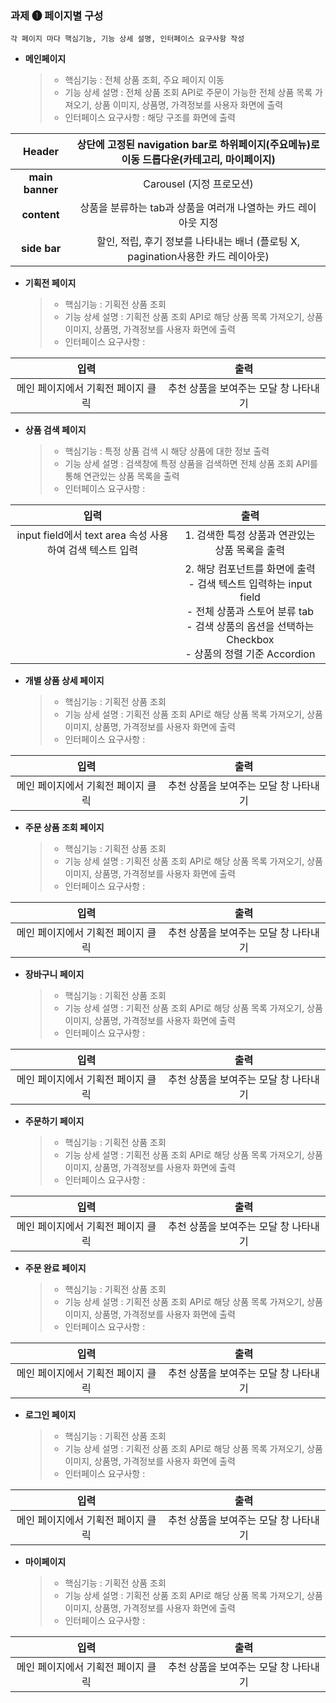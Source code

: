 ### 과제 &#10102; 페이지별 구성 

``
각 페이지 마다 핵심기능, 기능 상세 설명, 인터페이스 요구사항 작성
``

- **메인페이지**
    
    > - 핵심기능 : 전체 상품 조회, 주요 페이지 이동 
    > - 기능 상세 설명 : 전체 상품 조회 API로 주문이 가능한 전체 상품 목록 가져오기, 상품 이미지, 상품명, 가격정보를 사용자 화면에 출력 
    > - 인터페이스 요구사항 : 해당 구조를 화면에 출력

| Header | 상단에 고정된 navigation bar로 하위페이지(주요메뉴)로 이동 드롭다운(카테고리, 마이페이지) |
|:------:|:------------------------------------------------------------------------------:|
| **main banner** | Carousel (지정 프로모션) |
| **content** | 상품을 분류하는 tab과 상품을 여러개 나열하는 카드 레이아웃 지정 |
| **side bar** | 할인, 적립, 후기 정보를 나타내는 배너 (플로팅 X, pagination사용한 카드 레이아웃) |


- **기획전 페이지**

    > - 핵심기능 : 기획전 상품 조회
    > - 기능 상세 설명 : 기획전 상품 조회 API로 해당 상품 목록 가져오기, 상품 이미지, 상품명, 가격정보를 사용자 화면에 출력
    > - 인터페이스 요구사항 :

| 입력 | 출력 |
|:-:|:-:|
| 메인 페이지에서 기획전 페이지 클릭 | 추천 상품을 보여주는 모달 창 나타내기 |


- **상품 검색 페이지**

    > - 핵심기능 : 특정 상품 검색 시 해당 상품에 대한 정보 출력 
    > - 기능 상세 설명 : 검색창에 특정 상품을 검색하면 전체 상품 조회 API를 통해 연관있는 상품 목록을 출력 
    > - 인터페이스 요구사항 :

| 입력 | 출력 |
|:-:|:-:|
| input field에서 text area 속성 사용하여 검색 텍스트 입력 | 1. 검색한 특정 상품과 연관있는 상품 목록을 출력 
| | 2. 해당 컴포넌트를 화면에 출력 <br> - 검색 텍스트 입력하는 input field <br> - 전체 상품과 스토어 분류 tab <br> - 검색 상품의 옵션을 선택하는 Checkbox <br> - 상품의 정렬 기준 Accordion |

- **개별 상품 상세 페이지**

    > - 핵심기능 : 기획전 상품 조회
    > - 기능 상세 설명 : 기획전 상품 조회 API로 해당 상품 목록 가져오기, 상품 이미지, 상품명, 가격정보를 사용자 화면에 출력
    > - 인터페이스 요구사항 :

| 입력 | 출력 |
|:-:|:-:|
| 메인 페이지에서 기획전 페이지 클릭 | 추천 상품을 보여주는 모달 창 나타내기 |

- **주문 상품 조회 페이지**

    > - 핵심기능 : 기획전 상품 조회
    > - 기능 상세 설명 : 기획전 상품 조회 API로 해당 상품 목록 가져오기, 상품 이미지, 상품명, 가격정보를 사용자 화면에 출력
    > - 인터페이스 요구사항 :

| 입력 | 출력 |
|:-:|:-:|
| 메인 페이지에서 기획전 페이지 클릭 | 추천 상품을 보여주는 모달 창 나타내기 |

- **장바구니 페이지**

    > - 핵심기능 : 기획전 상품 조회
    > - 기능 상세 설명 : 기획전 상품 조회 API로 해당 상품 목록 가져오기, 상품 이미지, 상품명, 가격정보를 사용자 화면에 출력
    > - 인터페이스 요구사항 :

| 입력 | 출력 |
|:-:|:-:|
| 메인 페이지에서 기획전 페이지 클릭 | 추천 상품을 보여주는 모달 창 나타내기 |

- **주문하기 페이지**

    > - 핵심기능 : 기획전 상품 조회
    > - 기능 상세 설명 : 기획전 상품 조회 API로 해당 상품 목록 가져오기, 상품 이미지, 상품명, 가격정보를 사용자 화면에 출력
    > - 인터페이스 요구사항 :

| 입력 | 출력 |
|:-:|:-:|
| 메인 페이지에서 기획전 페이지 클릭 | 추천 상품을 보여주는 모달 창 나타내기 |

- **주문 완료 페이지**

    > - 핵심기능 : 기획전 상품 조회
    > - 기능 상세 설명 : 기획전 상품 조회 API로 해당 상품 목록 가져오기, 상품 이미지, 상품명, 가격정보를 사용자 화면에 출력
    > - 인터페이스 요구사항 :

| 입력 | 출력 |
|:-:|:-:|
| 메인 페이지에서 기획전 페이지 클릭 | 추천 상품을 보여주는 모달 창 나타내기 |

- **로그인 페이지**

    > - 핵심기능 : 기획전 상품 조회
    > - 기능 상세 설명 : 기획전 상품 조회 API로 해당 상품 목록 가져오기, 상품 이미지, 상품명, 가격정보를 사용자 화면에 출력
    > - 인터페이스 요구사항 :

| 입력 | 출력 |
|:-:|:-:|
| 메인 페이지에서 기획전 페이지 클릭 | 추천 상품을 보여주는 모달 창 나타내기 |

- **마이페이지**

    > - 핵심기능 : 기획전 상품 조회
    > - 기능 상세 설명 : 기획전 상품 조회 API로 해당 상품 목록 가져오기, 상품 이미지, 상품명, 가격정보를 사용자 화면에 출력
    > - 인터페이스 요구사항 :

| 입력 | 출력 |
|:-:|:-:|
| 메인 페이지에서 기획전 페이지 클릭 | 추천 상품을 보여주는 모달 창 나타내기 |
